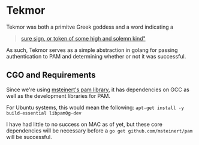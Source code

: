 # Tekmor

Tekmor was both a primitve Greek goddess and a word indicating a

> [sure sign, or token of some high and solemn kind"](https://en.wikipedia.org/wiki/Tekmor)

As such, Tekmor serves as a simple abstraction in golang for passing authentication to PAM and determining whether or not it was successful. 

## CGO and Requirements
Since we're using [msteinert's pam library](https://github.com/msteinert/pam), it has dependencies on GCC as well as the development libraries for PAM.

For Ubuntu systems, this would mean the following:
`apt-get install -y build-essential libpam0g-dev`

I have had little to no success on MAC as of yet, but these core dependencies will be necessary before a `go get github.com/msteinert/pam` will be successful.